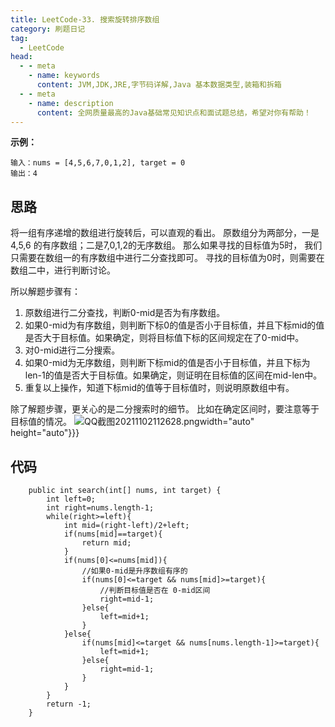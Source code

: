 ```yaml
---
title: LeetCode-33. 搜索旋转排序数组
category: 刷题日记
tag:
  - LeetCode
head:
  - - meta
    - name: keywords
      content: JVM,JDK,JRE,字节码详解,Java 基本数据类型,装箱和拆箱
  - - meta
    - name: description
      content: 全网质量最高的Java基础常见知识点和面试题总结，希望对你有帮助！
---
```

**示例：**
```
输入：nums = [4,5,6,7,0,1,2], target = 0
输出：4
```
## 思路
将一组有序递增的数组进行旋转后，可以直观的看出。
原数组分为两部分，一是4,5,6 的有序数组；二是7,0,1,2的无序数组。
那么如果寻找的目标值为5时，
我们只需要在数组一的有序数组中进行二分查找即可。
寻找的目标值为0时，则需要在数组二中，进行判断讨论。

所以解题步骤有：
1. 原数组进行二分查找，判断0-mid是否为有序数组。
2. 如果0-mid为有序数组，则判断下标0的值是否小于目标值，并且下标mid的值是否大于目标值。如果确定，则将目标值下标的区间规定在了0-mid中。
3. 对0-mid进行二分搜索。
4. 如果0-mid为无序数组，则判断下标mid的值是否小于目标值，并且下标为len-1的值是否大于目标值。如果确定，则证明在目标值的区间在mid-len中。
5. 重复以上操作，知道下标mid的值等于目标值时，则说明原数组中有。

除了解题步骤，更关心的是二分搜索时的细节。
比如在确定区间时，要注意等于目标值的情况。
![QQ截图20211102112628.png](https://www.leyuna.xyz/image/2021-11-02/QQ截图20211102112628.png)width="auto" height="auto"}}}

## 代码
```
    public int search(int[] nums, int target) {
        int left=0;
        int right=nums.length-1;
        while(right>=left){
            int mid=(right-left)/2+left;
            if(nums[mid]==target){
                return mid;
            }
            if(nums[0]<=nums[mid]){
                //如果0-mid是升序数组有序的
                if(nums[0]<=target && nums[mid]>=target){
                    //判断目标值是否在 0-mid区间
                    right=mid-1;
                }else{
                    left=mid+1;
                }
            }else{
                if(nums[mid]<=target && nums[nums.length-1]>=target){
                    left=mid+1;
                }else{
                    right=mid-1;
                }
            }
        }
        return -1;
    }
```
